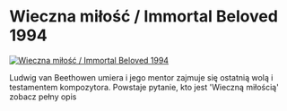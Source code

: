 Wieczna miłość / Immortal Beloved 1994 
=============
[![Wieczna miłość / Immortal Beloved 1994 ](http://vidos.pl/images/player.gif)](http://vidos.pl/wieczna-milosc-immortal-beloved-1994)

 Ludwig van Beethowen umiera i jego mentor zajmuje się ostatnią wolą i testamentem kompozytora. Powstaje pytanie, kto jest 'Wieczną miłością' zobacz pełny opis
